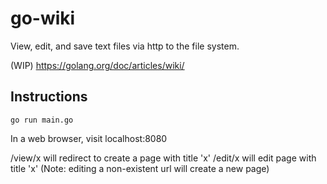 # go-wiki

View, edit, and save text files via http to the file system.

(WIP) https://golang.org/doc/articles/wiki/

## Instructions

`go run main.go`

In a web browser, visit localhost:8080

/view/x will redirect to create a page with title 'x'
/edit/x will edit page with title 'x' (Note: editing a non-existent url will create a new page)
